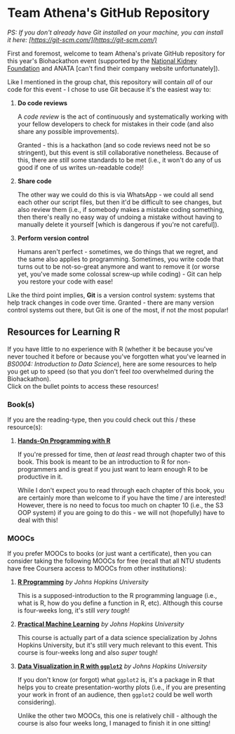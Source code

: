 # Team Athena's GitHub Repository

*PS: If you don't already have Git installed on your machine, you can install it here: [https://git-scm.com/](https://git-scm.com/)*

First and foremost, welcome to team Athena's private GitHub repository for this
year's Biohackathon event (supported by the [National Kidney Foundation](https://nkfs.org/)
and ANATA [can't find their company website unfortunately]).

Like I mentioned in the group chat, this repository will contain *all* of our code
for this event - I chose to use Git because it's the easiest way to:

1.  **Do code reviews**

    A *code review* is the act of continuously and systematically working with
    your fellow developers to check for mistakes in their code (and also share
    any possible improvements).  

    Granted - this is a hackathon (and so code reviews need not be so stringent), but
    this event is still collaborative nonetheless.  Because of this,
    there are *still* some standards to be met (i.e., it won't do any of us good if one of us writes un-readable code)!

1.  **Share code**

    The other way we could do this is via WhatsApp - we could all send each other
    our script files, but then it'd be difficult to see changes, but also review them
    (i.e., if somebody makes a mistake coding something, then there's really no easy way
    of undoing a mistake without having to manually delete it yourself [which is dangerous
    if you're not careful]).

1.  **Perform version control**

    Humans aren't perfect - sometimes, we do things that we regret, and the same
    also applies to programming.  Sometimes, you write code that turns out to be
    not-so-great anymore and want to remove it (or worse yet, you've made some
    colossal screw-up while coding) - Git can help you restore your code with
    ease!

Like the third point implies, **Git** is a version control system: systems that
help track changes in code over time.  Granted - there are many version control
systems out there, but Git is one of the most, if not *the* most popular!

## Resources for Learning R

If you have little to no experience with R (whether it be because you've never touched
it before or because you've forgotten what you've learned in *BS0004: Introduction to Data Science*), here are
some resources to help you get up to speed (so that you don't feel *too* overwhelmed during the Biohackathon).  
Click on the bullet points to access these resources!

### Book(s)

If you are the reading-type, then you could check out this / these resource(s):

1.  [**Hands-On Programming with R**](https://rstudio-education.github.io/hopr/basics.html#arguments)

    If you're pressed for time, then *at least* read through chapter two of this book.  This book is
    meant to be an introduction to R for non-programmers and is great if you just want to learn
    enough R to be productive in it.  

    While I don't expect you to read through each chapter of this book, you are certainly more than
    welcome to if you have the time / are interested!  However, there is no need to focus too much on
    chapter 10 (i.e., the S3 OOP system) if you are going to do this - we will not (hopefully) have to
    deal with this!

### MOOCs

If you prefer MOOCs to books (or just want a certificate), then you can consider taking the
following MOOCs for free (recall that all NTU students have free Coursera access to MOOCs from other institutions):

1.  [**R Programming**](https://www.coursera.org/learn/r-programming?specialization=jhu-data-science) *by Johns Hopkins University*

    This is a supposed-introduction to the R programming language (i.e., what is R, how do you define a function in R, etc).  Although this course is four-weeks long, it's still *very tough*!

1.  [**Practical Machine Learning**](https://www.coursera.org/learn/practical-machine-learning) *by Johns Hopkins University*

    This course is actually part of a data science specialization by Johns Hopkins University, but it's still very much
    relevant to this event.  This course is four-weeks long and also *super* tough!

1.  [**Data Visualization in R with `ggplot2`**](https://www.coursera.org/learn/jhu-data-visualization-r) *by Johns Hopkins University*

    If you don't know (or forgot) what `ggplot2` is, it's a package in R that helps you to create presentation-worthy plots (i.e., if you are presenting your work in front of an audience, then `ggplot2` could be well worth considering).  

    Unlike the other two MOOCs, this one is relatively chill - although the course is also four weeks long, I managed to finish
    it in one sitting!
